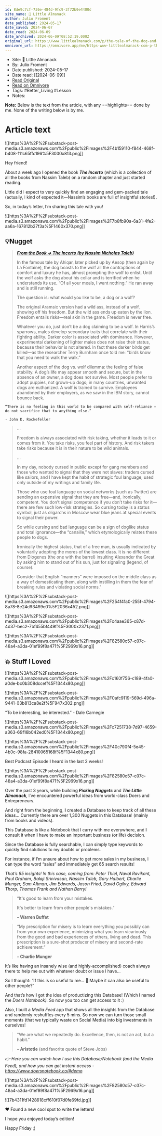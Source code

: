 ```yaml
---
id: 8de9c7cf-736e-484d-9fc9-3f72b0e4400d
site_name: 📙 Little Almanack
author: Julio Froment
date_published: 2024-05-17
date_saved: 2024-06-07
date_read: 2024-06-09
date_archived: 2024-06-09T08:52:19.000Z
original_url: https://www.littlealmanack.com/p/the-tale-of-the-dog-and-the-wolf
omnivore_url: https://omnivore.app/me/https-www-littlealmanack-com-p-the-tale-of-the-dog-and-the-wolf-18ff3710716
---
```


 - Site: 📙 Little Almanack
 - By: Julio Froment
 - Date published: 2024-05-17
 - Date read: [[2024-06-09]]
 - [Read Original](https://www.littlealmanack.com/p/the-tale-of-the-dog-and-the-wolf)
 - [Read on Omnivore](https://omnivore.app/me/https-www-littlealmanack-com-p-the-tale-of-the-dog-and-the-wolf-18ff3710716)
 - Tags:  #Better_Living  #Lesson 
 - Notes: 

**Note:** Below is the text from the article, with any ==highlights== done by me. None of the writing below is by me.

# Article text
![[https%3A%2F%2Fsubstack-post-media.s3.amazonaws.com%2Fpublic%2Fimages%2F4b159110-f844-468f-b408-f11c65ffc196%5F3000x813.png]]

Hey friend!

About a week ago I opened the book _**The Incerto**_ (which is a collection of all the books from Nassim Taleb) on a random chapter and just started reading.

Little did I expect to very quickly find an engaging and gem-packed tale (actually, I kind of expected it—Nassim’s books are full of insightful stories!).

So, in today’s letter, I’m sharing this tale with you!

![[https%3A%2F%2Fsubstack-post-media.s3.amazonaws.com%2Fpublic%2Fimages%2F7b8fb90a-6a31-4fe2-aa6a-167812b27f3a%5F1460x370.png]]

## 💡Nugget

> _**[From the Book → The Incerto (by Nassim Nicholas Taleb)](https://amzn.to/44Ipl7u)**_
> 
> In the famous tale by Ahiqar, later picked up by Aesop (then again by La Fontaine), the dog boasts to the wolf all the contraptions of comfort and luxury he has, almost prompting the wolf to enlist. Until the wolf asks the dog about his collar and is terrified when he understands its use. “Of all your meals, I want nothing.” He ran away and is still running.
> 
> The question is: what would you like to be, a dog or a wolf?
> 
> The original Aramaic version had a wild ass, instead of a wolf, showing off his freedom. But the wild ass ends up eaten by the lion. Freedom entails risks—real skin in the game. Freedom is never free.
> 
> Whatever you do, just don’t be a dog claiming to be a wolf. In Harris’s sparrows, males develop secondary traits that correlate with their fighting ability. Darker color is associated with dominance. However, experimental darkening of lighter males does not raise their status, because their behavior is not altered. In fact these darker birds get killed—as the researcher Terry Burnham once told me: “birds know that you need to walk the walk.”
> 
> Another aspect of the dog vs. wolf dilemma: the feeling of false stability. A dog’s life may appear smooth and secure, but in the absence of an owner, a dog does not survive. Most people prefer to adopt puppies, not grown-up dogs; in many countries, unwanted dogs are euthanized. A wolf is trained to survive. Employees abandoned by their employers, as we saw in the IBM story, cannot bounce back.

```livescript
“There is no feeling in this world to be compared with self-reliance – do not sacrifice that to anything else.”

- John D. Rockefeller
```

> …
> 
> Freedom is always associated with risk taking, whether it leads to it or comes from it. You take risks, you feel part of history. And risk takers take risks because it is in their nature to be wild animals.
> 
> …
> 
> In my day, nobody cursed in public except for gang members and those who wanted to signal that they were not slaves: traders cursed like sailors, and I have kept the habit of strategic foul language, used only outside of my writings and family life.
> 
> Those who use foul language on social networks (such as Twitter) are sending an expensive signal that they are free—and, ironically, competent. You don’t signal competence if you don’t take risks for it—there are few such low-risk strategies. So cursing today is a status symbol, just as oligarchs in Moscow wear blue jeans at special events to signal their power.
> 
> So while cursing and bad language can be a sign of doglike status and total ignorance—the “canaille,” which etymologically relates these people to dogs.
> 
> Ironically the highest status, that of a free man, is usually indicated by voluntarily adopting the mores of the lowest class. It is no different from Diogenes (the one with the barrel) insulting Alexander the Great by asking him to stand out of his sun, just for signaling (legend, of course).
> 
> Consider that English “manners” were imposed on the middle class as a way of domesticating them, along with instilling in them the fear of breaking rules and violating social norms."

![[https%3A%2F%2Fsubstack-post-media.s3.amazonaws.com%2Fpublic%2Fimages%2F254f41a0-255f-4794-8a78-8e24d93499c0%5F2036x452.png]]

![[https%3A%2F%2Fsubstack-post-media.s3.amazonaws.com%2Fpublic%2Fimages%2Fc4aae365-c87d-4d37-bec2-7bf455bf449f%5F3000x2371.png]]

![[https%3A%2F%2Fsubstack-post-media.s3.amazonaws.com%2Fpublic%2Fimages%2F82580c57-c07c-48a4-a3da-01ef99f8a471%5F2969x16.png]]

## **💥 Stuff I Loved**

![[https%3A%2F%2Fsubstack-post-media.s3.amazonaws.com%2Fpublic%2Fimages%2Fc160f756-c189-4fa0-a0de-bc0b308dccef%5F1344x80.png]]

![[https%3A%2F%2Fsubstack-post-media.s3.amazonaws.com%2Fpublic%2Fimages%2F0afc9119-569d-496a-9441-03b813ca8e2f%5F947x302.png]]

“To be interesting, be interested.” - Dale Carnegie

![[https%3A%2F%2Fsubstack-post-media.s3.amazonaws.com%2Fpublic%2Fimages%2Fc7251738-7d97-4659-a363-69f16b042ed0%5F1344x80.png]]

![[https%3A%2F%2Fsubstack-post-media.s3.amazonaws.com%2Fpublic%2Fimages%2F40c790f4-5e45-4b0c-98fa-28410065168f%5F1344x80.png]]

Best Podcast Episode I heard in the last 2 weeks!

![[https%3A%2F%2Fsubstack-post-media.s3.amazonaws.com%2Fpublic%2Fimages%2F82580c57-c07c-48a4-a3da-01ef99f8a471%5F2969x16.png]]

Over the past 3 years, while building _**Picking Nuggets**_ and _**The Little Almanack**_, I’ve encountered powerful ideas from world-class Doers and Entrepreneurs.

And right from the beginning, I created a Database to keep track of all these ideas… Currently there are over 1,300 Nuggets in this Database! (mainly from books and videos).

This Database is like a Notebook that I carry with me everywhere, and I consult it when I have to make an important business (or life) decision.

Since the Database is fully searchable, I can simply type keywords to quickly find solutions to my doubts or problems.

For instance, if I’m unsure about how to get more sales in my business, I can type the word “sales” and immediately get 65 search results!

_That’s 65 insights! In this case, coming from: Peter Thiel, Naval Ravikant, Paul Graham, Balaji Srinivasan, Nassim Taleb, Gary Halbert, Charlie Munger, Sam Altman, Jim Edwards, Jason Fried, David Ogilvy, Edward Thorp, Thomas Frank and Nathan Barry!_

> “It's good to learn from your mistakes.
> 
> It's better to learn from other people's mistakes.”
> 
> **\- Warren Buffet**

> “My prescription for misery is to learn everything you possibly can from your own experience, minimizing what you learn vicariously from the good and bad experiences of others, living and dead. This prescription is a sure-shot producer of misery and second-rate achievement.”
> 
> **\- Charlie Munger**

It’s like having an insanely wise (and highly-accomplished) coach always there to help me out with whatever doubt or issue I have…

So I thought: “If this is so useful to me… 🤔 Maybe it can also be useful to other people?”

And that’s how I got the idea of productizing this Database! (Which I named the _Doers Notebook)._ So now you too can get access to it :)

Also, I built a _Media Feed_ app that shows all the insights from the Database and randomly reshuffles every 5 mins. So now we can turn those small moments (that we typically waste on Social Media) into big investments in ourselves!

> "We are what we repeatedly do. Excellence, then, is not an act, but a habit.”
> 
> **\- Aristotle** (and favorite quote of Steve Jobs)

_👉 Here you can watch how I use this Database/Notebook (and the Media Feed), and how you can get instant access - <https://www.doersnotebook.co/#demo>_

![[https%3A%2F%2Fsubstack-post-media.s3.amazonaws.com%2Fpublic%2Fimages%2F82580c57-c07c-48a4-a3da-01ef99f8a471%5F2969x16.png]]

![[7b4311fd1428918cff610f07d0fe69fd.jpg]]

❤️ Found a new cool spot to write the letters!

I hope you enjoyed today’s edition!

Happy Friday ;)

